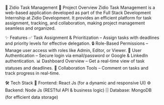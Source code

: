 🚀 Zidio Task Management
📌 Project Overview
Zidio Task Management is a web-based application developed as part of the Full Stack Development Internship at Zidio Development. It provides an efficient platform for task assignment, tracking, and collaboration, making project management seamless and organized.

✨ Features
✅ Task Assignment & Prioritization – Assign tasks with deadlines and priority levels for effective delegation.
🔒 Role-Based Permissions – Manage user access with roles like Admin, Editor, or Viewer.
🔐 User Authentication – Secure login via email/password or Google & LinkedIn authentication.
📊 Dashboard Overview – Get a real-time view of task statuses and deadlines.
💬 Collaboration Tools – Comment on tasks and track progress in real-time.

🛠️ Tech Stack
🎨 Frontend: React Js (for a dynamic and responsive UI)
⚙️ Backend: Node Js (RESTful API & business logic)
🗄️ Database: MongoDB (for efficient data storage)